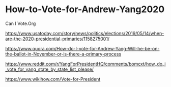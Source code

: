 # How-to-Vote-for-Andrew-Yang2020
Can I Vote.Org

https://www.usatoday.com/story/news/politics/elections/2019/05/14/when-are-the-2020-presidential-primaries/1158275001/

https://www.quora.com/How-do-I-vote-for-Andrew-Yang-Will-he-be-on-the-ballot-in-November-or-is-there-a-primary-process

https://www.reddit.com/r/YangForPresidentHQ/comments/bomcxt/how_do_i_vote_for_yang_state_by_state_list_please/

https://www.wikihow.com/Vote-for-President
